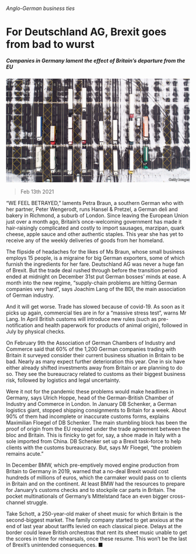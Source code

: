 ###### Anglo-German business ties

# For Deutschland AG, Brexit goes from bad to wurst 

##### Companies in Germany lament the effect of Britain’s departure from the EU 

![image](images/20210213_wbp502.jpg) 

> Feb 13th 2021 


“WE FEEL BETRAYED,” laments Petra Braun, a southern German who with her partner, Peter Wengerodt, runs Hansel &amp; Pretzel, a German deli and bakery in Richmond, a suburb of London. Since leaving the European Union just over a month ago, Britain’s once-welcoming government has made it hair-raisingly complicated and costly to import sausages, marzipan, quark cheese, apple sauce and other authentic staples. This year she has yet to receive any of the weekly deliveries of goods from her homeland.


The flipside of headaches for the likes of Ms Braun, whose small business employs 15 people, is a migraine for big German exporters, some of which furnish the ingredients for her fare. Deutschland AG was never a huge fan of Brexit. But the trade deal rushed through before the transition period ended at midnight on December 31st put German bosses’ minds at ease. A month into the new regime, “supply-chain problems are hitting German companies very hard”, says Joachim Lang of the BDI, the main association of German industry.



And it will get worse. Trade has slowed because of covid-19. As soon as it picks up again, commercial ties are in for a “massive stress test”, warns Mr Lang. In April British customs will introduce new rules (such as pre-notification and health paperwork for products of animal origin), followed in July by physical checks.


On February 9th the Association of German Chambers of Industry and Commerce said that 60% of the 1,200 German companies trading with Britain it surveyed consider their current business situation in Britain to be bad. Nearly as many expect further deterioration this year. One in six have either already shifted investments away from Britain or are planning to do so. They see the bureaucracy related to customs as their biggest business risk, followed by logistics and legal uncertainty.


Were it not for the pandemic these problems would make headlines in Germany, says Ulrich Hoppe, head of the German-British Chamber of Industry and Commerce in London. In January DB Schenker, a German logistics giant, stopped shipping consignments to Britain for a week. About 90% of them had incomplete or inaccurate customs forms, explains Maximilian Floegel of DB Schenker. The main stumbling block has been the proof of origin from the EU required under the trade agreement between the bloc and Britain. This is finicky to get for, say, a shoe made in Italy with a sole imported from China. DB Schenker set up a Brexit task-force to help clients with the customs bureaucracy. But, says Mr Floegel, “the problem remains acute.”


In December BMW, which pre-emptively moved engine production from Britain to Germany in 2019, warned that a no-deal Brexit would cost hundreds of millions of euros, which the carmaker would pass on to clients in Britain and on the continent. At least BMW had the resources to prepare for January’s customs checks and to stockpile car parts in Britain. The pocket multinationals of Germany’s Mittelstand face an even bigger cross-channel struggle.


Take Schott, a 250-year-old maker of sheet music for which Britain is the second-biggest market. The family company started to get anxious at the end of last year about tariffs levied on each classical piece. Delays at the border could leave British orchestras that rent its sheet music unable to get the scores in time for rehearsals, once these resume. This won’t be the last of Brexit’s unintended consequences. ■

